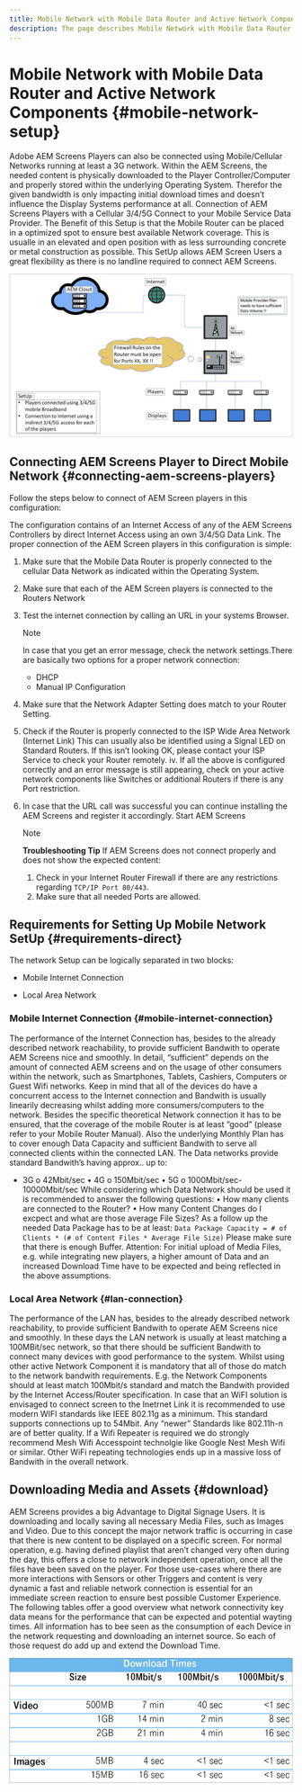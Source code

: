 ```yaml
---
title: Mobile Network with Mobile Data Router and Active Network Components
description: The page describes Mobile Network with Mobile Data Router and Active Network Components
---
```


# Mobile Network with Mobile Data Router and Active Network Components {#mobile-network-setup}

Adobe AEM Screens Players can also be connected using Mobile/Cellular Networks running at least a 3G network.
Within the AEM Screens, the needed content is physically downloaded to the Player Controller/Computer and properly stored within the underlying Operating System. Therefor the given bandwidth is only impacting initial download times and doesn’t influence the Display Systems performance at all.
Connection of AEM Screens Players with a Cellular 3/4/5G Connect to your Mobile Service Data Provider. The Benefit of this Setup is that the Mobile Router can be placed in a optimized spot to ensure best available Network coverage. This is usualle in an elevated and open position with as less surrounding concrete or metal construction as possible.
This SetUp allows AEM Screen Users a great flexibility as there is no landline required to connect AEM Screens.

![](/help/using/assets/mobile-network-1.png)

## Connecting AEM Screens Player to Direct Mobile Network {#connecting-aem-screens-players}

Follow the steps below to connect of AEM Screen players in this configuration:

The configuration contains of an Internet Access of any of the AEM Screens Controllers by direct Internet Access using an own 3/4/5G Data Link.
The proper connection of the AEM Screen players in this configuration is simple:

1. Make sure that the Mobile Data Router is properly connected to the cellular Data Network as indicated within the Operating System.
1. Make sure that each of the AEM Screen players is connected to the Routers Network
1. Test the internet connection by calling an URL in your systems Browser.
   >[!NOTE]
   >In case that you get an error message, check the network settings.There are basically two options for a proper network connection:
   >* DHCP
   >* Manual IP Configuration

1. Make sure that the Network Adapter Setting does match to your Router Setting.
1. Check if the Router is properly connected to the ISP Wide Area Network (Internet Link) This can usually also be identified using a Signal LED on Standard Routers. If this isn’t looking OK, please contact your ISP Service to check your Router remotely.
iv. If all the above is configured correctly and an error message is still appearing, check on your active network components like Switches or additional Routers if there is any Port restriction.
1. In case that the URL call was successful you can continue installing the AEM Screens and register it accordingly. Start AEM Screens

   >[!NOTE]
   >**Troubleshooting Tip**
   >If AEM Screens does not connect properly and does not show the expected content:
   >
   >1. Check in your Internet Router Firewall if there are any restrictions regarding `TCP/IP Port 80/443`.
   >1. Make sure that all needed Ports are allowed.


## Requirements for Setting Up Mobile Network SetUp {#requirements-direct}

The network Setup can be logically separated in two blocks:

* Mobile Internet Connection

* Local Area Network

### Mobile Internet Connection {#mobile-internet-connection}

The performance of the Internet Connection has, besides to the already described network reachability, to provide sufficient Bandwith to operate AEM Screens nice and smoothly. In detail, “sufficient” depends on the amount of connected AEM screens and on the usage of other consumers within the network, such as Smartphones, Tablets, Cashiers, Computers or Guest Wifi networks.
Keep in mind that all of the devices do have a concurrent access to the Internet connection and Bandwith is usually linearily decreasing whilst adding more consumers/computers to the network.
Besides the specific theoretical Network connection it has to be ensured, that the coverage of the mobile Router is at least “good” (please refer to your Mobile Router Manual). Also the underlying Monthly Plan has to cover enough Data Capacity and sufficient Bandwith to serve all connected clients within the connected LAN.
The Data networks provide standard Bandwith’s having approx.. up to:
* 3G
o 42Mbit/sec
• 4G
o 150Mbit/sec
• 5G
o 1000Mbit/sec-10000Mbit/sec
While considering which Data Network should be used it is recommended to answer the following questions:
• How many clients are connected to the Router?
• How many Content Changes do I excpect and what are those average File Sizes?
As a follow up the needed Data Package has to be at least:
`Data Package Capacity = # of Clients * (# of Content Files * Average File Size)`
Please make sure that there is enough Buffer.
Attention: For initial upload of Media Files, e.g. while integrating new players, a higher amount of Data and an increased Download Time have to be expected and being reflected in the above assumptions.


### Local Area Network {#lan-connection}

The performance of the LAN has, besides to the already described network reachability, to provide sufficient Bandwith to operate AEM Screens nice and smoothly. In these days the LAN network is usually at least matching a 100MBit/sec network, so that there should be sufficient Bandwith to connect many devices with good performance to the system. Whilst using other active Network Component it is mandatory that all of those do match to the network bandwith requirements. E.g. the Network Components should at least match 100Mbit/s standard and match the Bandwith provided by the Internet Access/Router specification.
In case that an WiFI solution is envisaged to connect screen to the Inetrnet Link it is recommended to use modern WIFI standards like IEEE 802.11g as a minimum. This standard supports connections up to 54Mbit. Any “newer” Standards like 802.11h-n are of better quality. If a Wifi Repeater is required we do strongly recommend Mesh Wifi Accesspoint technolgie like Google Nest Mesh Wifi or similar.
Other WiFi repeating technologies ends up in a massive loss of Bandwith in the overall network.

## Downloading Media and Assets {#download}

AEM Screens provides a big Advantage to Digital Signage Users. It is downloading and locally saving all necessary Media Files, such as Images and Video. Due to this concept the major network traffic is occurring in case that there is new content to be displayed on a specific screen.
For normal operation, e.g. having defined playlist that aren’t changed very often during the day, this offers a close to network independent operation, once all the files have been saved on the player.
For those use-cases where there are more interactions with Sensors or other Triggers and content is very dynamic a fast and reliable network connection is essential for an immediate screen reaction to ensure best possible Customer Experience.
The following tables offer a good overview what network connectivity key data means for the performance that can be expected and potential wayting times.
All information has to bee seen as the consumption of each Device in the network requesting and downloading an internet source. So each of those request do add up and extend the Download Time.

![](/help/using/assets/mobile-router-download.png)



